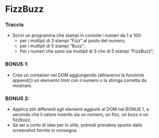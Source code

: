 # FizzBuzz 

### Traccia

- Scrivi un programma che stampi in console i numeri da 1 a 100:
    - per i multipli di 3 stampi “Fizz” al posto del numero;
    - per i multipli di 5 stampi “Buzz”;
    - Per i numeri che sono sia multipli di 3 che di 5 stampi “FizzBuzz”;

### BONUS 1:

- Crea un container nel DOM aggiungendo (attraverso la funzione append()) un elemento html con il numero o la stringa corretta da mostrare.


### BONUS 2:

- Applica stili differenti agli elementi aggiunti al DOM nel BONUS 1, a seconda che il valore inserito sia un numero, un fizz, un buzz o un fizzbuzz.
- Se sei a corto di idee per lo stile, potresti prendere spunto dallo screenshot fornito in consegna.
